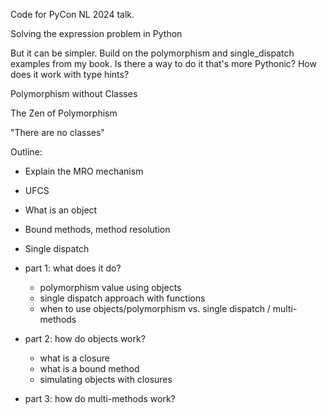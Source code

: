 Code for PyCon NL 2024 talk.


Solving the expression problem in Python

But it can be simpler. Build on the polymorphism and single_dispatch examples from my book. Is there a way to do it that's more Pythonic? How does it work with type hints?


Polymorphism without Classes

The Zen of Polymorphism

"There are no classes"

Outline:
- Explain the MRO mechanism
- UFCS
- What is an object
- Bound methods, method resolution
- Single dispatch


- part 1: what does it do?
    - polymorphism value using objects
    - single dispatch approach with functions
    - when to use objects/polymorphism vs. single dispatch / multi-methods
- part 2: how do objects work?
    - what is a closure
    - what is a bound method
    - simulating objects with closures
- part 3: how do multi-methods work?


